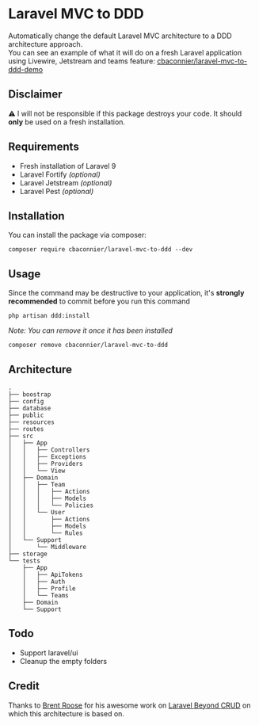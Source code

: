 # Laravel MVC to DDD

Automatically change the default Laravel MVC architecture to a DDD architecture approach.  
You can see an example of what it will do on a fresh Laravel application using Livewire, Jetstream and teams feature: [cbaconnier/laravel-mvc-to-ddd-demo](https://github.com/cbaconnier/laravel-mvc-to-ddd-demo)


 ## Disclaimer
⚠️ I will not be responsible if this package destroys your code. 
It should **only** be used on a fresh installation.

## Requirements
  - Fresh installation of Laravel 9
  - Laravel Fortify  _(optional)_ 
  - Laravel Jetstream  _(optional)_ 
  - Laravel Pest  _(optional)_

## Installation
You can install the package via composer:

    composer require cbaconnier/laravel-mvc-to-ddd --dev

## Usage
Since the command may be destructive to your application, it's **strongly recommended** to commit before you run this command

    php artisan ddd:install
  
  _Note: You can remove it once it has been installed_

    composer remove cbaconnier/laravel-mvc-to-ddd
 
## Architecture

```
.
├── boostrap
├── config
├── database
├── public
├── resources
├── routes
├── src
│   ├── App
│   │   ├── Controllers
│   │   ├── Exceptions
│   │   ├── Providers
│   │   └── View
│   ├── Domain  
│   │   ├── Team
│   │   │   ├── Actions
│   │   │   ├── Models
│   │   │   └── Policies
│   │   └── User   
│   │       ├── Actions
│   │       ├── Models
│   │       └── Rules
│   └── Support  
│       └── Middleware
├── storage
└── tests
    ├── App
    │   ├── ApiTokens
    │   ├── Auth
    │   ├── Profile
    │   └── Teams
    ├── Domain
    └── Support
```
   
## Todo
  - Support laravel/ui
  - Cleanup the empty folders

## Credit
Thanks to [Brent Roose](https://github.com/brendt) for his awesome work 
on [Laravel Beyond CRUD](https://spatie.be/products/laravel-beyond-crud) 
on which this architecture is based on.

     
